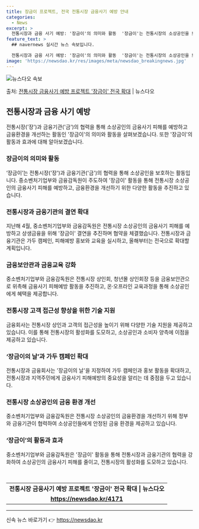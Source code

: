 ```yaml
---
title: 장금이 프로젝트, 전국 전통시장 금융사기 예방 안내
categories:
  - News
excerpt: >
  전통시장과 금융 사기 예방: '장금이'의 의미와 활동  '장금이'는 전통시장의 소상공인을 보호하기 위해 전통…
feature_text: >
  ## navernews 실시간 뉴스 속보입니다.

  전통시장과 금융 사기 예방: '장금이'의 의미와 활동  '장금이'는 전통시장의 소상공인을 보호하기 위해 전통…
image: 'https://newsdao.kr/res/images/meta/newsdao_breakingnews.jpg'
---
```


![뉴스다오 속보](https://newsdao.kr/res/images/meta/newsdao_breakingnews.jpg)

<p>출처: <a href="https://newsdao.kr/4171" rel="dofollow">전통시장 금융사기 예방 프로젝트 '장금이' 전국 확대</a> | 뉴스다오</p>

<h2 data-ke-size="size26">전통시장과 금융 사기 예방</h2>
<p data-ke-size="size16">전통시장('장')과 금융기관('금')의 협력을 통해 소상공인의 금융사기 피해를 예방하고 금융환경을 개선하는 활동인 '장금이'의 의미와 활동을 살펴보겠습니다. 또한 '장금이'의 활동과 효과에 대해 알아보겠습니다.</p>

<h3 data-ke-size="size22">장금이의 의미와 활동</h3>
<p data-ke-size="size16">‘장금이’는 전통시장('장')과 금융기관('금')의 협력을 통해 소상공인을 보호하는 활동입니다. 중소벤처기업부와 금융감독원이 주도하여 '장금이' 활동을 통해 전통시장 소상공인의 금융사기 피해를 예방하고, 금융환경을 개선하기 위한 다양한 활동을 추진하고 있습니다.</p>

<h3 data-ke-size="size22">전통시장과 금융기관의 결연 확대</h3>
<p data-ke-size="size16">지난해 4월, 중소벤처기업부와 금융감독원은 전통시장 소상공인의 금융사기 피해를 예방하고 상생금융을 위해 '장금이' 결연을 추진하며 협약을 체결했습니다. 전통시장과 금융기관은 가두 캠페인, 피해예방 홍보와 교육을 실시하고, 올해부터는 전국으로 확대할 계획입니다.</p>

<h3 data-ke-size="size22">금융보안관과 금융교육 강화</h3>
<p data-ke-size="size16">중소벤처기업부와 금융감독원은 전통시장 상인회, 청년몰 상인회장 등을 금융보안관으로 위촉해 금융사기 피해예방 활동을 추진하고, 온·오프라인 교육과정을 통해 소상공인에게 혜택을 제공합니다.</p>

<h3 data-ke-size="size22">전통시장 고객 접근성 향상을 위한 기술 지원</h3>
<p data-ke-size="size16">금융회사는 전통시장 상인과 고객의 접근성을 높이기 위해 다양한 기술 지원을 제공하고 있습니다. 이를 통해 전통시장의 활성화를 도모하고, 소상공인과 소비자 양측에 이점을 제공하고 있습니다.</p>

<h3 data-ke-size="size22">‘장금이의 날’과 가두 캠페인 확대</h3>
<p data-ke-size="size16">전통시장과 금융회사는 '장금이의 날'을 지정하여 가두 캠페인과 홍보 활동을 확대하고, 전통시장과 지역주민에게 금융사기 피해예방의 중요성을 알리는 데 중점을 두고 있습니다.</p>

<h3 data-ke-size="size22">전통시장 소상공인의 금융 환경 개선</h3>
<p data-ke-size="size16">중소벤처기업부와 금융감독원은 전통시장 소상공인의 금융환경을 개선하기 위해 정부와 금융기관이 협력하여 소상공인들에게 안정된 금융 환경을 제공하고 있습니다.</p>

<h3 data-ke-size="size22">‘장금이’의 활동과 효과</h3>
<p data-ke-size="size16">중소벤처기업부와 금융감독원은 '장금이' 활동을 통해 전통시장과 금융기관의 협력을 강화하여 소상공인의 금융사기 피해를 줄이고, 전통시장의 활성화를 도모하고 있습니다.</p>

<p data-ke-size="size16">&nbsp;</p>

<table>
	<tbody>
		<tr>
			<td style="text-align: center; height: 17px;"><b>전통시장 금융사기 예방 프로젝트 '장금이' 전국 확대 | 뉴스다오</b></td>
		</tr>
		<tr>
			<td style="text-align: center; height: 17px;"><b><a href="https://newsdao.kr/4171">https://newsdao.kr/4171</a></b></td>
		</tr>
	</tbody>
</table>
<hr> 

신속 뉴스 바로가기 👉 <a href="https://newsdao.kr" rel="dofollow">https://newsdao.kr</a>


